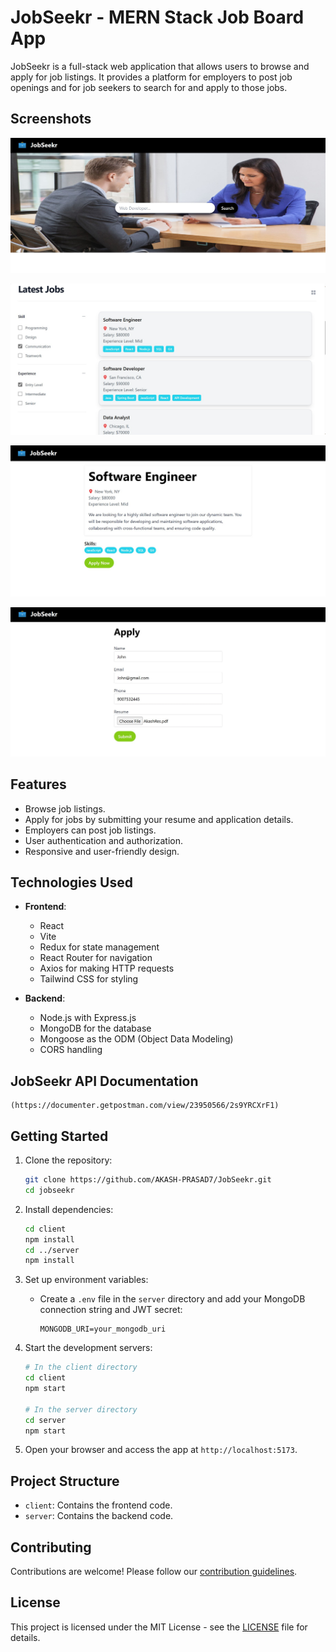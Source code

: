 # JobSeekr - MERN Stack Job Board App

JobSeekr is a full-stack web application that allows users to browse and apply for job listings. It provides a platform for employers to post job openings and for job seekers to search for and apply to those jobs.

## Screenshots

![JobSeekr Screenshot 1](./client/src/assets/1.jpg)

![JobSeekr Screenshot 2](./client/src/assets/2.jpg)

![JobSeekr Screenshot 3](./client/src/assets/3.jpg)

![JobSeekr Screenshot 4](./client/src/assets/4.jpg)

## Features

- Browse job listings.
- Apply for jobs by submitting your resume and application details.
- Employers can post job listings.
- User authentication and authorization.
- Responsive and user-friendly design.

## Technologies Used

- **Frontend**:

  - React
  - Vite
  - Redux for state management
  - React Router for navigation
  - Axios for making HTTP requests
  - Tailwind CSS for styling

- **Backend**:
  - Node.js with Express.js
  - MongoDB for the database
  - Mongoose as the ODM (Object Data Modeling)
  - CORS handling

## JobSeekr API Documentation

    (https://documenter.getpostman.com/view/23950566/2s9YRCXrF1)

## Getting Started

1. Clone the repository:

   ```bash
   git clone https://github.com/AKASH-PRASAD7/JobSeekr.git
   cd jobseekr
   ```

2. Install dependencies:

   ```bash
   cd client
   npm install
   cd ../server
   npm install
   ```

3. Set up environment variables:

   - Create a `.env` file in the `server` directory and add your MongoDB connection string and JWT secret:
     ```env
     MONGODB_URI=your_mongodb_uri
     ```

4. Start the development servers:

   ```bash
   # In the client directory
   cd client
   npm start

   # In the server directory
   cd server
   npm start
   ```

5. Open your browser and access the app at `http://localhost:5173`.

## Project Structure

- `client`: Contains the frontend code.
- `server`: Contains the backend code.

## Contributing

Contributions are welcome! Please follow our [contribution guidelines](CONTRIBUTING.md).

## License

This project is licensed under the MIT License - see the [LICENSE](LICENSE) file for details.
